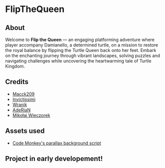 # FlipTheQueen

## About
Welcome to **Flip the Queen** — an engaging platforming adventure where player accompany Damianello, a determined turtle, on a mission to restore the royal balance by flipping the Turtle Queen back onto her feet. 
Embark on the enchanting journey through vibrant landscapes, solving puzzles and navigating challenges while uncovering the heartwarming tale of Turtle Kingdom.

## Credits
- [Macck209](https://github.com/Macck209)
- [Invictissimi](https://github.com/Nightwolf-47)
- [Wranik](https://github.com/Wranik)
- [AdeRiaN](https://github.com/AdrianMarzec)
- [Mikołaj Wieczorek](https://github.com/Nickolelee)

## Assets used
- [Code Monkey's parallax background script](https://unitycodemonkey.com/video.php?v=wBol2xzxCOU)

## Project in early developement!
